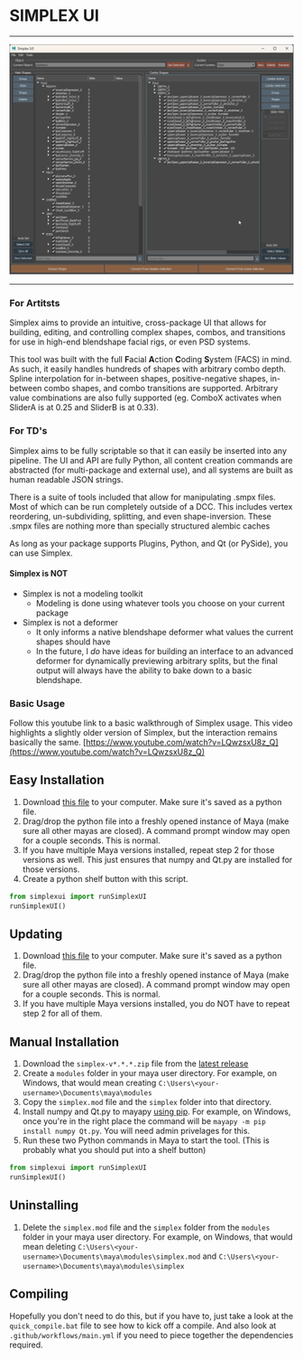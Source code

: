 # SIMPLEX UI
---

![Example Simplex UI](img/simplexUiExample.png)

---

### For Artitsts

Simplex aims to provide an intuitive, cross-package UI that allows for building, editing, and controlling complex shapes, combos, and transitions for use in high-end blendshape facial rigs, or even PSD systems.

This tool was built with the full **F**acial **A**ction **C**oding **S**ystem (FACS) in mind. As such, it easily handles hundreds of shapes with arbitrary combo depth. Spline interpolation for in-between shapes, positive-negative shapes, in-between combo shapes, and combo transitions are supported. Arbitrary value combinations are also fully supported (eg. ComboX activates when SliderA is at 0.25 and SliderB is at 0.33).

### For TD's

Simplex aims to be fully scriptable so that it can easily be inserted into any pipeline. The UI and API are fully Python, all content creation commands are abstracted (for multi-package and external use), and all systems are built as human readable JSON strings.

There is a suite of tools included that allow for manipulating .smpx files. Most of which can be run completely outside of a DCC. This includes vertex reordering, un-subdividing, splitting, and even shape-inversion. These .smpx files are nothing more than specially structured alembic caches

As long as your package supports Plugins, Python, and Qt (or PySide), you can use Simplex.

#### Simplex is NOT

* Simplex is not a modeling toolkit
    * Modeling is done using whatever tools you choose on your current package
* Simplex is not a deformer
    * It only informs a native blendshape deformer what values the current shapes should have
    * In the future, I *do* have ideas for building an interface to an advanced deformer for dynamically previewing arbitrary splits, but the final output will always have the ability to bake down to a basic blendshape.

### Basic Usage
Follow this youtube link to a basic walkthrough of Simplex usage. This video highlights a slightly older version of Simplex, but the interaction remains basically the same. [https://www.youtube.com/watch?v=LQwzsxU8z_Q](https://www.youtube.com/watch?v=LQwzsxU8z_Q)


## Easy Installation
1. Download [this file](https://raw.githubusercontent.com/blurstudio/Simplex/master/simplex_maya_installer.py) to your computer. Make sure it's saved as a python file.
2. Drag/drop the python file into a freshly opened instance of Maya (make sure all other mayas are closed). A command prompt window may open for a couple seconds. This is normal.
3. If you have multiple Maya versions installed, repeat step 2 for those versions as well. This just ensures that numpy and Qt.py are installed for those versions.
4. Create a python shelf button with this script.
```python
from simplexui import runSimplexUI
runSimplexUI()
```

## Updating
1. Download [this file](https://raw.githubusercontent.com/blurstudio/Simplex/master/simplex_maya_installer.py) to your computer. Make sure it's saved as a python file.
2. Drag/drop the python file into a freshly opened instance of Maya (make sure all other mayas are closed). A command prompt window may open for a couple seconds. This is normal.
3. If you have multiple Maya versions installed, you do NOT have to repeat step 2 for all of them.


## Manual Installation
1. Download the `simplex-v*.*.*.zip` file from the [latest release](https://github.com/blurstudio/Simplex/releases/latest)
2. Create a `modules` folder in your maya user directory. For example, on Windows, that would mean creating `C:\Users\<your-username>\Documents\maya\modules`
3. Copy the `simplex.mod` file and the `simplex` folder into that directory.
4. Install numpy and Qt.py to mayapy [using pip](https://knowledge.autodesk.com/support/maya/learn-explore/caas/CloudHelp/cloudhelp/2022/ENU/Maya-Scripting/files/GUID-72A245EC-CDB4-46AB-BEE0-4BBBF9791627-htm.html). For example, on Windows, once you're in the right place the command will be `mayapy -m pip install numpy Qt.py`.  You will need admin privelages for this.
5. Run these two Python commands in Maya to start the tool. (This is probably what you should put into a shelf button)
```python
from simplexui import runSimplexUI
runSimplexUI()
```

## Uninstalling
1. Delete the `simplex.mod` file and the `simplex` folder from the `modules` folder in your maya user directory. For example, on Windows, that would mean deleting `C:\Users\<your-username>\Documents\maya\modules\simplex.mod` and `C:\Users\<your-username>\Documents\maya\modules\simplex`


## Compiling
Hopefully you don't need to do this, but if you have to, just take a look at the `quick_compile.bat` file to see how to kick off a compile. And also look at `.github/workflows/main.yml` if you need to piece together the dependencies required.
